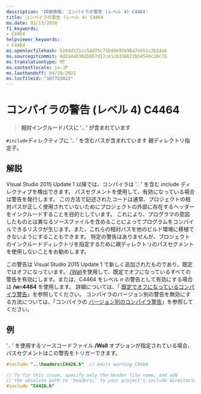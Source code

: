 ```yaml
---
description: '詳細情報: コンパイラの警告 (レベル 4) C4464'
title: コンパイラの警告 (レベル 4) C4464
ms.date: 03/13/2018
f1_keywords:
- C4464
helpviewer_keywords:
- C4464
ms.openlocfilehash: b104d131cc5dd75c75bdd695b96a7e651c2b24a6
ms.sourcegitcommit: 6d2a4ab362b657d17ce1cb336b22b5454dc2bc7b
ms.translationtype: MT
ms.contentlocale: ja-JP
ms.lasthandoff: 04/19/2021
ms.locfileid: "107723423"
---
```

# <a name="compiler-warning-level-4-c4464"></a>コンパイラの警告 (レベル 4) C4464

> **相対インクルードパスに '.. ' が含まれています**

`#include`ディレクティブに '.. ' を含むパスが含まれています 親ディレクトリ指定子。

## <a name="remarks"></a>解説

Visual Studio 2015 Update 1 以降では、コンパイラは '.. ' を含む include ディレクティブを検出できます。 パスセグメントを使用して、有効になっている場合は警告を発行します。 この方法で記述されたコードは通常、プロジェクトの相対パスが正しく使用されていないためにプロジェクトの外部に存在するヘッダーをインクルードすることを目的としています。 これにより、プログラマの意図したものとは異なるソースファイルを含めることによってプログラムをコンパイルできるリスクが生じます。また、これらの相対パスを他のビルド環境に移植できないようにすることもできます。 特定の警告はありませんが、プロジェクトのインクルードディレクトリを指定するために親ディレクトリのパスセグメントを使用しないことをお勧めします。

この警告は Visual Studio 2015 Update 1 で新しく追加されたものであり、既定ではオフになっています。 [/Wall](../../build/reference/compiler-option-warning-level.md)を使用して、既定でオフになっているすべての警告を有効にします。または、C4464 をレベル *n* の警告として有効にする場合は __/w__*n*__4464__ を使用します。 詳細については、「 [既定でオフになっているコンパイラ警告](../../preprocessor/compiler-warnings-that-are-off-by-default.md)」を参照してください。 コンパイラのバージョン別の警告を無効にする方法については、「コンパイラの [バージョン別のコンパイラ警告](compiler-warnings-by-compiler-version.md)」を参照してください。

## <a name="example"></a>例

'.. ' を使用するソースコードファイル **/Wall** オプションが指定されている場合、パスセグメントはこの警告をトリガーできます。

```cpp
#include "..\headers\C4426.h"  // emits warning C4464

// To fix this issue, specify only the header file name, and add
// the absolute path to 'headers\' to your project's include directories
#include "C4426.h"
```
